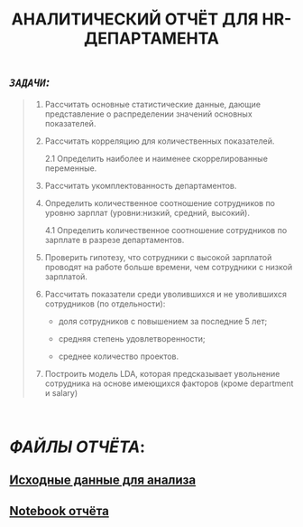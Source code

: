 <h1 align="center">АНАЛИТИЧЕСКИЙ ОТЧЁТ ДЛЯ HR-ДЕПАРТАМЕНТА</h1>


<img src=""/>


## _`ЗАДАЧИ`:_

> 1. Рассчитать основные статистические данные, дающие представление о распределении значений основных показателей.
>
> 2. Рассчитать корреляцию для количественных показателей.
>
>      2.1 Определить наиболее и наименее скоррелированные переменные.
>
> 3. Рассчитать укомплектованность департаментов.
>
> 4. Определить количественное соотношение сотрудников по уровню зарплат (уровни:низкий, средний, высокий).
>
>      4.1 Определить количественное соотношение сотрудников по зарплате в разрезе департаментов.
>
> 5. Проверить гипотезу, что сотрудники с высокой зарплатой проводят на работе больше времени, чем сотрудники с низкой зарплатой.
>
> 6. Рассчитать показатели среди уволившихся и не уволившихся сотрудников (по отдельности):
>
>      - доля сотрудников с повышением за последние 5 лет;
>
>      - средняя степень удовлетворенности;
>
>      - среднее количество проектов.
> 
> 7. Построить модель LDA, которая предсказывает увольнение сотрудника на основе имеющихся факторов (кроме department и salary)


&nbsp;
# _ФАЙЛЫ ОТЧЁТА_:

## [Исходные данные для анализа]()
## [Notebook отчёта]()